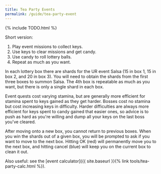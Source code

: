 ```yaml
---
title: Tea Party Events
permalink: /guide/tea-party-event
---
```


{% include TODO.html %}

Short version:

1. Play event missions to collect keys.
2. Use keys to clear missions and get candy.
3. Use candy to roll lottery balls.
4. Repeat as much as you want.

In each lottery box there are shards for the UR event Salsa (15 in box 1, 15 in
box 2, and 20 in box 3). You will need to obtain the shards from the first three
boxes to summon Salsa. The 4th box is repeatable as much as you want, but there
is only a single shard in each box.

Event quests cost varying stamina, but are generally more efficient for stamina
spent to keys gained as they get harder.  Bosses cost no stamina but cost
increasing keys in difficulty. Harder difficulties are always more efficient for
keys spent to candy gained that easier ones, so advice is to push as hard as
you're willing and dump all your keys on the last boss you've cleared.

After moving onto a new box, you cannot return to previous boxes. When you win
the shards out of a given box, you will be prompted to ask if you want to move
to the next box. Hitting OK (red) will permanently move you to the next box, and
hitting cancel (blue) will keep you on the current box to clean it out.

Also useful: see the [event calculator]({{ site.baseurl }}{% link
tools/tea-party-calc.html %}).
